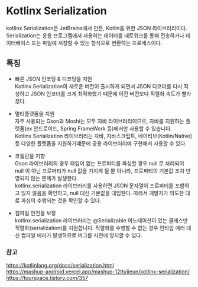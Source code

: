 # Kotlinx Serialization
kotlinx Serialization은 JetBrains에서 만든, Kotlin을 위한 JSON 라이브러리이다.   
Serialization는 응용 프로그램에서 사용하는 데이터를 네트워크를 통해 전송하거나 데이터베이스 또는 파일에 저장할 수 있는 형식으로 변환하는 프로세스이다.


## 특징
*	빠른 JSON 인코딩 & 디코딩을 지원   
Kotlinx Serialization의 새로운 버전이 출시하게 되면서 JSON 디코더를 다시 작성하고 JSON 인코더를 크게 최적화했기 때문에 이전 버전보다 직렬화 속도가 빨라졌다.

* 멀티플랫폼을 지원   
자주 사용되는 Gson과 Moshi는 모두 자바 라이브러리이므로, 자바를 지원하는 플랫폼(ex 안드로이드, Spring FrameWork 등)에서만 사용할 수 있습니다.   
Kotlinx Serialization 라이브러리는 자바, 자바스크립트, 네이티브(Kotlin/Native) 등 다양한 플랫폼을 지원하기떄문에 공용 라이브러리에 구현해서 사용할 수 있다.

* 코틀린을 지향    
Gson 라이브러리의 경우 타입이 없는 프로퍼티를 파싱할 경우 null 로 처리되어 null 이 아닌 프로퍼티가 null 값을 가지게 될 뿐 아니라, 프로퍼티의 기본값 조차 반영되지 않는 문제가 발생한다.   
kotlinx.serialization 라이브러리를 사용하면 JSON 문자열이 프로퍼티를 포함하고 있지 않음을 확인하고, null 대신 기본값을 대입한다. 따라서 개발자가 의도한 대로 파싱이 수행되는 것을 확인할 수 있다.

* 컴파일 안전을 보장   
kotlinx.serialization 라이브러리는 @Serializable 어노테이션이 있는 클래스만 직렬화(serialization)를 지원합니다.
직렬화를 수행할 수 없는 경우 런타임 에러 대신 컴파일 에러가 발생하므로 버그를 사전에 방지할 수 있다.

### 참고
https://kotlinlang.org/docs/serialization.html   
https://mashup-android.vercel.app/mashup-12th/jieun/kotlinx-serialization/   
https://tourspace.tistory.com/357   


